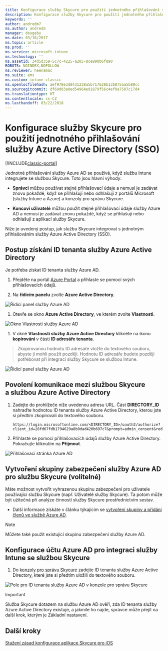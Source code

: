 ```yaml
---
title: Konfigurace služby Skycure pro použití jednotného přihlašování služby Azure Active Directory
description: Konfigurace služby Skycure pro použití jednotného přihlašování služby Azure Active Directory (SSO)
keywords: ''
author: andredm7
ms.author: andredm
manager: dougeby
ms.date: 03/16/2017
ms.topic: article
ms.prod: ''
ms.service: microsoft-intune
ms.technology: ''
ms.assetid: 34d5d359-5c7c-4225-a205-8ce890b6f890
ROBOTS: NOINDEX,NOFOLLOW
ms.reviewer: heenamac
ms.suite: ems
ms.custom: intune-classic
ms.openlocfilehash: aef978e3d8431238a5b717628b13b875aa5b89cc
ms.sourcegitcommit: df60d03a0ed54964e91879f56c4ef0a7507c17d4
ms.translationtype: HT
ms.contentlocale: cs-CZ
ms.lasthandoff: 03/22/2018
---
```

# <a name="configure-skycure-to-use-azure-active-directory-single-sign-on-sso"></a>Konfigurace služby Skycure pro použití jednotného přihlašování služby Azure Active Directory (SSO)

[!INCLUDE[classic-portal](../includes/classic-portal.md)]

Jednotné přihlašování služby Azure AD se používá, když službu Intune integrujete se službou Skycure. Toto jsou hlavní výhody:

-   **Správci** můžou používat stejné přihlašovací údaje a nemusí je zadávat znovu pokaždé, když se přihlašují nebo odhlašují z portálů Microsoft (služby Intune a Azure) a konzoly pro správu Skycure.

-   **Koncoví uživatelé** můžou použít stejné přihlašovací údaje služby Azure AD a nemusí je zadávat znovu pokaždé, když se přihlašují nebo odhlašují z aplikací služby Skycure.

Níže je uvedený postup, jak službu Skycure integrovat s jednotným přihlašováním služby Azure Active Directory (SSO).

## <a name="to-retrieve-the-azure-active-directory-tenant-id"></a>Postup získání ID tenanta služby Azure Active Directory

Je potřeba získat ID tenanta služby Azure AD.

1.  Přejděte na portál [Azure Portal](https://portal.azure.com/) a přihlaste se pomocí svých přihlašovacích údajů.

2.  Na **řídicím panelu** zvolte **Azure Active Directory**.

![Řídicí panel služby Azure AD](../media/mtp/skycure-sso-1.png)

1.  Otevře se okno **Azure Active Directory**, ve kterém zvolte **Vlastnosti**.

![Okno Vlastnosti služby Azure AD](../media/mtp/skycure-sso-2.png)

1.  V okně **Vlastnosti služby Azure Active Directory** klikněte na ikonu **kopírování** v části **ID adresáře tenanta**.

> Zkopírovanou hodnotu ID adresáře vložte do textového souboru, abyste ji mohli použít později. Hodnotu ID adresáře budete později potřebovat při integraci služby Skycure se službou Intune.

![Řídicí panel služby Azure AD](../media/mtp/skycure-sso-3.png)

## <a name="allow-skycure-to-communicate-with-azure-active-directory"></a>Povolení komunikace mezi službou Skycure a službou Azure Active Directory

1.  Zadejte do prohlížeče níže uvedenou adresu URL. Část **DIRECTORY_ID** nahraďte hodnotou ID tenanta služby Azure Active Directory, kterou jste si předtím zkopírovali do textového souboru.

        https://login.microsoftonline.com/<DIRECTORY_ID>/oauth2/authorize?client_id=28fd67fdb1794629a8b0dad420b697c7&prompt=admin_consent&redirect_uri=https%3A%2F%2Fmc.skycure.com%2Fapi%2Fexternal%2Fmdm%2Faad_app_consent%2Fmanagement_callback&response_type=code

2.  Přihlaste se pomocí přihlašovacích údajů služby Azure Active Directory. Pokračujte kliknutím na **Přijmout**.

![Přihlašovací stránka Azure AD](../media/mtp/skycure-sso-4.png)

## <a name="create-an-azure-ad-security-group-for-skycure-optional"></a>Vytvoření skupiny zabezpečení služby Azure AD pro službu Skycure (volitelné)

Máte možnost vytvořit vyhrazenou skupinu zabezpečení pro uživatele používající službu Skycure (např. Uživatelé služby Skycure). Ta potom může být užitečná při analýze činností služby Skycure prostřednictvím sestav.

-   Další informace získáte v článku týkajícím se [vytvoření skupiny a přidání členů ve službě Azure AD](https://docs.microsoft.com/azure/active-directory/active-directory-groups-create-azure-portal).

> [!NOTE] 
> Můžete také použít existující skupinu zabezpečení služby Azure AD.

## <a name="configure-the-azure-ad-account-to-integrate-intune-with-skycure"></a>Konfigurace účtu Azure AD pro integraci služby Intune se službou Skycure

1.  Do [konzoly pro správu Skycure](https://aad.skycure.com/) zadejte ID tenanta služby Azure Active Directory, které jste si předtím uložili do textového souboru.

![Pole pro ID tenanta služby Azure AD v konzole pro správu Skycure](../media/mtp/skycure-sso-5.png)

> [!IMPORTANT] 
> Služba Skycure dotazem na službu Azure AD ověří, zda ID tenanta služby Azure Active Directory existuje, a jakmile ho najde, správce může přejít na další krok, kterým je Základní nastavení.

## <a name="next-steps"></a>Další kroky

[Stažení zásad konfigurace aplikace Skycure pro iOS](/intune-classic/deploy-use/download-skycure-ios-app-configuration-policy)
